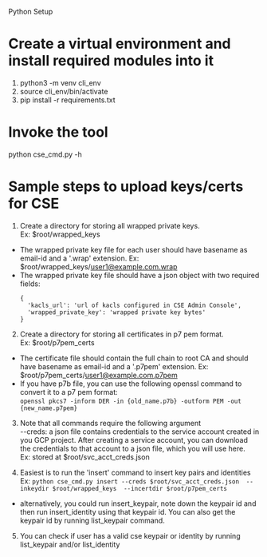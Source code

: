 Python Setup

# Create a virtual environment and install required modules into it

1. python3 -m venv cli_env 
2. source cli_env/bin/activate 
3. pip install -r requirements.txt 

# Invoke the tool
python cse_cmd.py -h

# Sample steps to upload keys/certs for CSE

1. Create a directory for storing all wrapped private keys. <br />
  Ex: $root/wrapped_keys <br />
  * The wrapped private key file for each user should have basename as email-id
    and a '.wrap' extension.
      Ex: $root/wrapped_keys/user1@example.com.wrap
  * The wrapped private key file should have a json object with
    two required fields: <br /> 
    ```
    { 
      'kacls_url': 'url of kacls configured in CSE Admin Console', 
      'wrapped_private_key': 'wrapped private key bytes' 
    } 
    ```

2. Create a directory for storing all certificates in p7 pem format. <br />
  Ex: $root/p7pem_certs <br />
  * The certificate file should contain the full chain to root CA and should
    have basename as email-id and a '.p7pem' extension.
    Ex: $root/p7pem_certs/user1@example.com.p7pem
  * If you have p7b file, you can use the following openssl command to convert
    it to a p7 pem format: <br />
      ``` openssl pkcs7 -inform DER -in {old_name.p7b} -outform PEM -out {new_name.p7pem} ```

3. Note that all commands require the following argument <br />
  --creds: a json file contains credentials to the service account created in
        you GCP project. After creating a service account, you can download
        the credentials to that account to a json file, which you will use here. <br />
  Ex: stored at $root/svc_acct_creds.json <br />

4. Easiest is to run the 'insert' command to insert key pairs and identities <br />
  Ex: ``` python cse_cmd.py insert
      --creds $root/svc_acct_creds.json 
      --inkeydir $root/wrapped_keys 
      --incertdir $root/p7pem_certs ```

  * alternatively, you could run insert_keypair, note down the keypair id
    and then run insert_identity using that keypair id. You can also get the
    keypair id by running list_keypair command.

5. You can check if user has a valid cse keypair or identity by running <br />
  list_keypair and/or list_identity